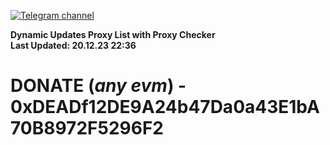 [![Telegram channel](https://img.shields.io/endpoint?url=https://runkit.io/damiankrawczyk/telegram-badge/branches/master?url=https://t.me/n4z4v0d)](https://t.me/n4z4v0d) 

**Dynamic Updates Proxy List with Proxy Checker**  
**Last Updated: 20.12.23 22:36**

# DONATE (_any evm_) - 0xDEADf12DE9A24b47Da0a43E1bA70B8972F5296F2
